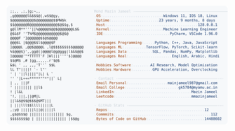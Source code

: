 <picture>
  <source srcset="https://raw.githubusercontent.com/mmazinjameel/mmazinjameel/main/dark_mode.svg?v=1755115902" media="(prefers-color-scheme: dark)">
  <img src="https://raw.githubusercontent.com/mmazinjameel/mmazinjameel/main/light_mode.svg?v=1755115902">
</picture>
